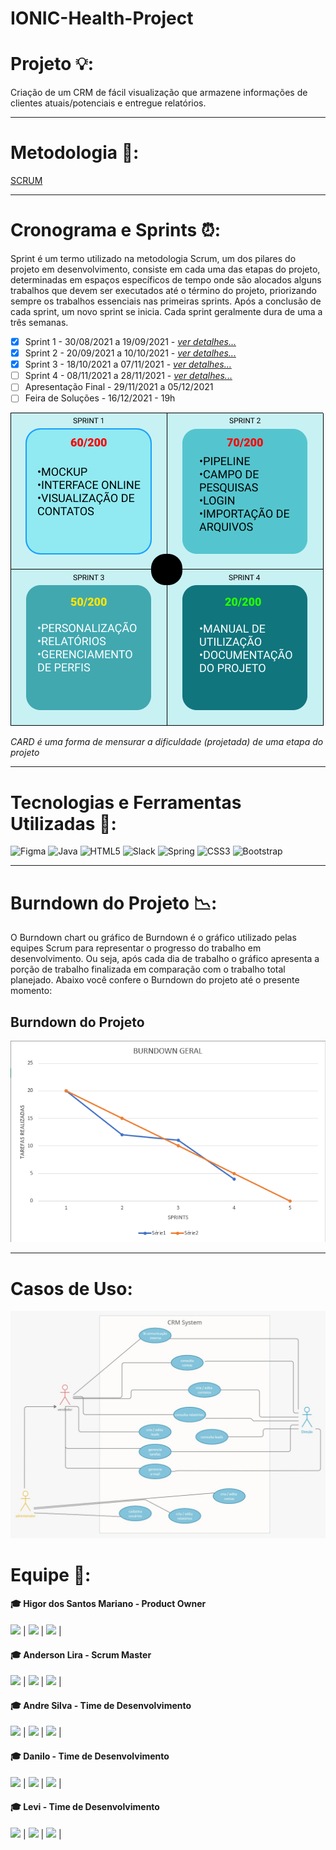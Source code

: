 # IONIC-Health-Project
# Projeto 💡: 
 Criação de um CRM de fácil visualização que armazene informações de clientes atuais/potenciais e entregue relatórios.

___________________________________________________________________________________________________________________________________________________________________________________
# Metodologia 📂:
[SCRUM](https://www.desenvolvimentoagil.com.br/scrum/)

___________________________________________________________________________________________________________________________________________________________________________________
# Cronograma e Sprints ⏰:
Sprint é um termo utilizado na metodologia Scrum, um dos pilares do projeto em desenvolvimento, consiste em cada uma das etapas do projeto, determinadas em espaços específicos de tempo onde são alocados alguns trabalhos que devem ser executados até o término do projeto, priorizando sempre os trabalhos essenciais nas primeiras sprints. Após a conclusão de cada sprint, um novo sprint se inicia. Cada sprint geralmente dura de uma a três semanas.
- [X] Sprint 1 - 30/08/2021 a 19/09/2021 - [_ver detalhes..._](https://github.com/cpusfatec/IONIC-Health-Project/tree/Sprint-1)
- [X] Sprint 2 - 20/09/2021 a 10/10/2021 - [_ver detalhes..._](https://github.com/cpusfatec/IONIC-Health-Project/tree/Sprint-2)
- [X] Sprint 3 - 18/10/2021 a 07/11/2021 - [_ver detalhes..._](https://github.com/cpusfatec/IONIC-Health-Project/tree/Sprint-3)
- [ ] Sprint 4 - 08/11/2021 a 28/11/2021 - [_ver detalhes..._](https://github.com/cpusfatec/IONIC-Health-Project/tree/Sprint-4)
- [ ] Apresentação Final - 29/11/2021 a 05/12/2021
- [ ] Feira de Soluções - 16/12/2021 - 19h

![](https://github.com/cpusfatec/IONIC-Health-Project/blob/main/Imagens/CARDS.png)

_CARD é uma forma de mensurar a dificuldade (projetada) de uma etapa do projeto_

___________________________________________________________________________________________________________________________________________________________________________________

# Tecnologias e Ferramentas Utilizadas 🧰:
![Figma](https://img.shields.io/badge/figma-%23F24E1E.svg?style=for-the-badge&logo=figma&logoColor=white) ![Java](https://img.shields.io/badge/java-%23ED8B00.svg?style=for-the-badge&logo=java&logoColor=white) ![HTML5](https://img.shields.io/badge/html5-%23E34F26.svg?style=for-the-badge&logo=html5&logoColor=white) ![Slack](https://img.shields.io/badge/Slack-4A154B?style=for-the-badge&logo=slack&logoColor=white) ![Spring](https://img.shields.io/badge/spring-%236DB33F.svg?style=for-the-badge&logo=spring&logoColor=white) ![CSS3](https://img.shields.io/badge/css3-%231572B6.svg?style=for-the-badge&logo=css3&logoColor=white) ![Bootstrap](https://img.shields.io/badge/bootstrap-%23563D7C.svg?style=for-the-badge&logo=bootstrap&logoColor=white)

___________________________________________________________________________________________________________________________________________________________________________________

# Burndown do Projeto 📉:
O Burndown chart ou gráfico de Burndown é o gráfico utilizado pelas equipes Scrum para representar o progresso do trabalho em desenvolvimento. Ou seja, após cada dia de trabalho o gráfico apresenta a porção de trabalho finalizada em comparação com o trabalho total planejado. Abaixo você confere o Burndown do projeto até o presente momento:

## Burndown do Projeto
![](https://github.com/cpusfatec/IONIC-Health-Project/blob/main/Imagens/BURNDOWN%20GERAL%20SPRINT%203.png)

___________________________________________________________________________________________________________________________________________________________________________________

# Casos de Uso:
![](https://github.com/cpusfatec/IONIC-Health-Project/blob/main/Imagens/casos.jpeg)


# Equipe 👥:

#### :mortar_board: Higor dos Santos Mariano - Product Owner
[<img src="https://img.shields.io/badge/linkedin-%230077B5.svg?&style=for-the-badge&logo=linkedin&logoColor=white" />](https://www.linkedin.com/in/higor-mariano-5587b81b8/) | 
[<img src="https://img.shields.io/badge/GitHub-100000?style=for-the-badge&logo=github&logoColor=white" />](https://github.com/Higor-SM) | 
[<img src="https://img.shields.io/badge/Microsoft_Outlook-0078D4?style=for-the-badge&logo=microsoft-outlook&logoColor=white" />](higor.mariano@fatec.sp.gov.br) |

#### :mortar_board: Anderson Lira - Scrum Master
[<img src="https://img.shields.io/badge/linkedin-%230077B5.svg?&style=for-the-badge&logo=linkedin&logoColor=white" />]() | 
[<img src="https://img.shields.io/badge/GitHub-100000?style=for-the-badge&logo=github&logoColor=white" />](https://github.com/alira1984) | 
[<img src="https://img.shields.io/badge/Microsoft_Outlook-0078D4?style=for-the-badge&logo=microsoft-outlook&logoColor=white" />](anderson.lira2@fatec.sp.gov.br) |

#### :mortar_board: Andre Silva - Time de Desenvolvimento
[<img src="https://img.shields.io/badge/linkedin-%230077B5.svg?&style=for-the-badge&logo=linkedin&logoColor=white" />](https://www.linkedin.com/in/andr%C3%A9-silva-63a4621ba/) | 
[<img src="https://img.shields.io/badge/GitHub-100000?style=for-the-badge&logo=github&logoColor=white" />](https://github.com/AndreSilva358) | 
[<img src="https://img.shields.io/badge/Microsoft_Outlook-0078D4?style=for-the-badge&logo=microsoft-outlook&logoColor=white" />](andre.silva@fatec.sp.gov.br) |

#### :mortar_board: Danilo - Time de Desenvolvimento
[<img src="https://img.shields.io/badge/linkedin-%230077B5.svg?&style=for-the-badge&logo=linkedin&logoColor=white" />]() | 
[<img src="https://img.shields.io/badge/GitHub-100000?style=for-the-badge&logo=github&logoColor=white" />](https://github.com/Danilo2010) | 
[<img src="https://img.shields.io/badge/Gmail-D14836?style=for-the-badge&logo=gmail&logoColor=white" />](danilofatecsjc@gmail.com) |

#### :mortar_board: Levi - Time de Desenvolvimento
[<img src="https://img.shields.io/badge/linkedin-%230077B5.svg?&style=for-the-badge&logo=linkedin&logoColor=white" />](https://www.linkedin.com/in/levi-motta-5001a2173/) | 
[<img src="https://img.shields.io/badge/GitHub-100000?style=for-the-badge&logo=github&logoColor=white" />](https://github.com/levizoca) | 
[<img src="https://img.shields.io/badge/Microsoft_Outlook-0078D4?style=for-the-badge&logo=microsoft-outlook&logoColor=white" />](levi.santos9@fatec.sp.gov.br) |
